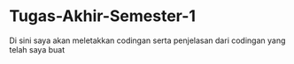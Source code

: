 # Tugas-Akhir-Semester-1
Di sini saya akan meletakkan codingan serta penjelasan dari codingan yang telah saya buat
